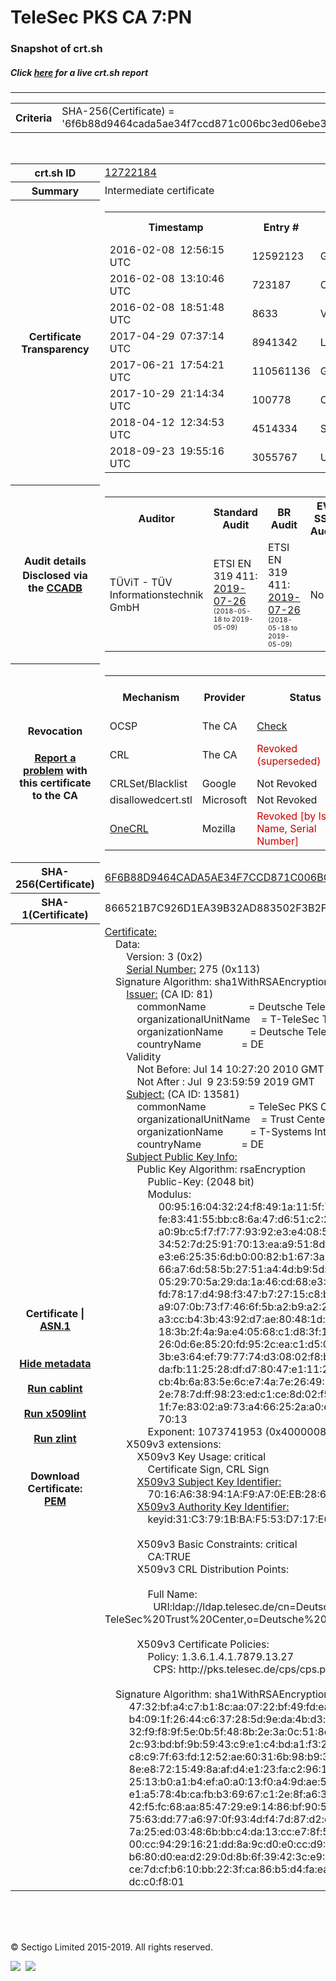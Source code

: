# TeleSec PKS CA 7:PN
### Snapshot of crt.sh
##### Click [here](https://crt.sh/?q=6F6B88D9464CADA5AE34F7CCD871C006BC3ED06EBE3568D2B40865D775862FE9) for a live crt.sh report

---
<!DOCTYPE HTML PUBLIC "-//W3C//DTD HTML 4.0 Transitional//EN">
<HTML>

<BODY>

<TABLE>
  <TR>
    <TH class="outer">Criteria</TH>
    <TD class="outer">SHA-256(Certificate) = '6f6b88d9464cada5ae34f7ccd871c006bc3ed06ebe3568d2b40865d775862fe9'</TD>
  </TR>
</TABLE>
<BR>
<TABLE>
  <TR>
    <TH class="outer">crt.sh ID</TH>
    <TD class="outer"><A href="?id=12722184">12722184</A></TD>
  </TR>
  <TR>
    <TH class="outer">Summary</TH>
    <TD class="outer">Intermediate certificate</TD>
  </TR>
  <TR>
    <TH class="outer">Certificate<BR>Transparency</TH>
    <TD class="outer">
<TABLE class="options" style="margin-left:0px">
  <TR>
    <TH>Timestamp</TH>
    <TH>Entry #</TH>
    <TH>Log Operator</TH>
    <TH>Log URL</TH>
  </TR>
  <TR>
    <TD>2016-02-08&nbsp; <FONT class="small">12:56:15 UTC</FONT></TD>
    <TD>12592123</TD>
    <TD>Google</TD>
    <TD>https://ct.googleapis.com/pilot</TD>
  </TR>
  <TR>
    <TD>2016-02-08&nbsp; <FONT class="small">13:10:46 UTC</FONT></TD>
    <TD>723187</TD>
    <TD>Certly</TD>
    <TD>https://log.certly.io</TD>
  </TR>
  <TR>
    <TD>2016-02-08&nbsp; <FONT class="small">18:51:48 UTC</FONT></TD>
    <TD>8633</TD>
    <TD>Venafi</TD>
    <TD>https://ctlog.api.venafi.com</TD>
  </TR>
  <TR>
    <TD>2017-04-29&nbsp; <FONT class="small">07:37:14 UTC</FONT></TD>
    <TD>8941342</TD>
    <TD>Let's Encrypt</TD>
    <TD>https://clicky.ct.letsencrypt.org</TD>
  </TR>
  <TR>
    <TD>2017-06-21&nbsp; <FONT class="small">17:54:21 UTC</FONT></TD>
    <TD>110561136</TD>
    <TD>Google</TD>
    <TD>https://ct.googleapis.com/rocketeer</TD>
  </TR>
  <TR>
    <TD>2017-10-29&nbsp; <FONT class="small">21:14:34 UTC</FONT></TD>
    <TD>100778</TD>
    <TD>Cloudflare</TD>
    <TD>https://ct.cloudflare.com/logs/nimbus2019</TD>
  </TR>
  <TR>
    <TD>2018-04-12&nbsp; <FONT class="small">12:34:53 UTC</FONT></TD>
    <TD>4514334</TD>
    <TD>Sectigo</TD>
    <TD>https://dodo.ct.comodo.com</TD>
  </TR>
  <TR>
    <TD>2018-09-23&nbsp; <FONT class="small">19:55:16 UTC</FONT></TD>
    <TD>3055767</TD>
    <TD>Up in the Air</TD>
    <TD>https://ct.filippo.io/behindthesofa</TD>
  </TR>
</TABLE>
    </TD>
  </TR>
  <TR>
    <TH class="outer">Audit details<BR>
      <DIV class="small" style="padding-top:3px">Disclosed via the
        <A href="//ccadb-public.secure.force.com/mozilla/PublicAllIntermediateCerts" target="_blank">CCADB</A></DIV>
    </TH>
    <TD class="outer">
<TABLE class="options" style="margin-left:0px">
  <TR>
    <TH>Auditor</TH>
    <TH>Standard Audit</TH>
    <TH>BR Audit</TH>
    <TH>EV SSL Audit</TH>
    <TH>Documents</TH>
    <TH>CCADB</TH>
    <TH>Root Owner / Certificate</TH>
  </TR>
  <TR>
    <TD style="vertical-align:middle">TÜViT - TÜV Informationstechnik GmbH</TD>
    <TD>ETSI EN 319 411:
      <A href="https://www.tuvit.de/fileadmin/Content/TUV_IT/zertifikate/en/AA2019072606_Deutsche-Telekom-Root-CA-2_V1.0_s.pdf" target="_blank">2019-07-26</A>
      <BR><FONT style="font-size:8pt">(2018-05-18 to 2019-05-09)</FONT></TD>
    <TD>ETSI EN 319 411:
      <A href="https://www.tuvit.de/fileadmin/Content/TUV_IT/zertifikate/en/AA2019072606_Deutsche-Telekom-Root-CA-2_V1.0_s.pdf" target="_blank">2019-07-26</A>
      <BR><FONT style="font-size:8pt">(2018-05-18 to 2019-05-09)</FONT></TD>
    <TD>No    <TD>
      <A href="http://pks.telesec.de/cps/cps.pdf" target="blank">CP</A>
      <A href="http://pks.telesec.de/cps/cps.pdf" target="blank">CPS</A>
    </TD>
    <TD><A href="//ccadb.force.com/001o000000smezvAAA" target="_blank">001o000000smezvAAA</A></TD>
    <TD><A href="/?id=392">T-Systems International GmbH (Deutsche Telekom)</A></TD>
  </TR>
</TABLE>
    </TD>
  </TR>
  <TR>
    <TH class="outer">Revocation<BR><BR>
      <DIV class="small" style="padding-top:3px"><A href="?id=12722184&opt=problemreporting">Report a problem</A> with<BR>this certificate to the CA</DIV></TH>
    <TD class="outer">
      <TABLE class="options" style="margin-left:0px">
        <TR>
          <TH>Mechanism</TH>
          <TH>Provider</TH>
          <TH>Status</TH>
          <TH>Revocation Date</TH>
          <TH>Last Observed in CRL</TH>
          <TH>Last Checked <SPAN style="color:#CC0000;vertical-align:middle;font-size:70%;font-weight:normal">(Error)</SPAN></TH>
        </TR>
        <TR>
          <TD>OCSP</TD>
          <TD>The CA</TD>
          <TD><A href="?id=12722184&opt=ocsp">Check</A></TD>
          <TD><SPAN style="color:#888888">?</SPAN></TD>
          <TD><SPAN style="color:#888888">n/a</SPAN></TD>
          <TD><SPAN style="color:#888888">?</SPAN></TD>
        </TR>
        <TR>
          <TD>CRL</TD>
          <TD>The CA</TD>
          <TD><SPAN style="color:#CC0000">Revoked (superseded)</SPAN></TD><TD>2019-02-12&nbsp; <FONT class="small">12:36:23 UTC</FONT></TD><TD>2019-07-03&nbsp; <FONT class="small">07:52:23 UTC</FONT></TD><TD>2019-12-04&nbsp; <FONT class="small">20:05:10 UTC</FONT></TD>
        </TR>
        <TR>
          <TD>CRLSet/Blacklist</TD>
          <TD>Google</TD>
          <TD>Not Revoked</TD>
          <TD><SPAN style="color:#888888">n/a</SPAN></TD>
          <TD><SPAN style="color:#888888">n/a</SPAN></TD>
          <TD><SPAN style="color:#888888">n/a</SPAN></TD>
        </TR>
        <TR>
          <TD>disallowedcert.stl</TD>
          <TD>Microsoft</TD>
          <TD>Not Revoked</TD>
          <TD><SPAN style="color:#888888">n/a</SPAN></TD>
          <TD><SPAN style="color:#888888">n/a</SPAN></TD>
          <TD><SPAN style="color:#888888">n/a</SPAN></TD>
        </TR>
        <TR>
          <TD><A href="/mozilla-onecrl" target="_blank">OneCRL</A></TD>
          <TD>Mozilla</TD>
          <TD><SPAN style="color:#CC0000">Revoked [by Issuer Name, Serial Number]</SPAN></TD><TD><SPAN style="color:#888888">Unknown</SPAN></TD>
          <TD><SPAN style="color:#888888">n/a</SPAN></TD>
          <TD><SPAN style="color:#888888">n/a</SPAN></TD>
        </TR>
      </TABLE>
    </TD>
  </TR>
  <TR>
    <TH class="outer">SHA-256(Certificate)</TH>
    <TD class="outer"><A href="//censys.io/certificates/6f6b88d9464cada5ae34f7ccd871c006bc3ed06ebe3568d2b40865d775862fe9">6F6B88D9464CADA5AE34F7CCD871C006BC3ED06EBE3568D2B40865D775862FE9</A></TD>
  </TR>
  <TR>
    <TH class="outer">SHA-1(Certificate)</TH>
    <TD class="outer">866521B7C926D1EA39B32AD883502F3B2F2B3F63</TD>
  </TR>
  <TR>
    <TH class="outer">Certificate | <A href="?asn1=12722184">ASN.1</A>
      <SPAN class="small"><BR>
      <BR><BR><A href="?id=12722184&opt=nometadata">Hide metadata</A>
      <BR><BR><A href="?id=12722184&opt=cablint">Run cablint</A>
      <BR><BR><A href="?id=12722184&opt=x509lint">Run x509lint</A>
      <BR><BR><A href="?id=12722184&opt=zlint">Run zlint</A>
      <BR><BR><BR>Download Certificate: <A href="?d=12722184">PEM</A>
      </SPAN>
    </TH>
    <TD class="text"><A href="?d=12722184">Certificate:</A><BR>&nbsp;&nbsp;&nbsp;&nbsp;Data:<BR>&nbsp;&nbsp;&nbsp;&nbsp;&nbsp;&nbsp;&nbsp;&nbsp;Version:&nbsp;3&nbsp;(0x2)<BR>&nbsp;&nbsp;&nbsp;&nbsp;&nbsp;&nbsp;&nbsp;&nbsp;<A href="?serial=0113">Serial&nbsp;Number:</A>&nbsp;275&nbsp;(0x113)<BR>&nbsp;&nbsp;&nbsp;&nbsp;Signature&nbsp;Algorithm:&nbsp;sha1WithRSAEncryption<BR>&nbsp;&nbsp;&nbsp;&nbsp;&nbsp;&nbsp;&nbsp;&nbsp;<A href="?caid=81">Issuer:</A> <SPAN class="small">(CA ID: 81)</SPAN><BR>&nbsp;&nbsp;&nbsp;&nbsp;&nbsp;&nbsp;&nbsp;&nbsp;&nbsp;&nbsp;&nbsp;&nbsp;commonName&nbsp;&nbsp;&nbsp;&nbsp;&nbsp;&nbsp;&nbsp;&nbsp;&nbsp;&nbsp;&nbsp;&nbsp;&nbsp;&nbsp;&nbsp;&nbsp;=&nbsp;Deutsche&nbsp;Telekom&nbsp;Root&nbsp;CA&nbsp;2<BR>&nbsp;&nbsp;&nbsp;&nbsp;&nbsp;&nbsp;&nbsp;&nbsp;&nbsp;&nbsp;&nbsp;&nbsp;organizationalUnitName&nbsp;&nbsp;&nbsp;&nbsp;=&nbsp;T-TeleSec&nbsp;Trust&nbsp;Center<BR>&nbsp;&nbsp;&nbsp;&nbsp;&nbsp;&nbsp;&nbsp;&nbsp;&nbsp;&nbsp;&nbsp;&nbsp;organizationName&nbsp;&nbsp;&nbsp;&nbsp;&nbsp;&nbsp;&nbsp;&nbsp;&nbsp;&nbsp;=&nbsp;Deutsche&nbsp;Telekom&nbsp;AG<BR>&nbsp;&nbsp;&nbsp;&nbsp;&nbsp;&nbsp;&nbsp;&nbsp;&nbsp;&nbsp;&nbsp;&nbsp;countryName&nbsp;&nbsp;&nbsp;&nbsp;&nbsp;&nbsp;&nbsp;&nbsp;&nbsp;&nbsp;&nbsp;&nbsp;&nbsp;&nbsp;&nbsp;=&nbsp;DE<BR>&nbsp;&nbsp;&nbsp;&nbsp;&nbsp;&nbsp;&nbsp;&nbsp;Validity<BR>&nbsp;&nbsp;&nbsp;&nbsp;&nbsp;&nbsp;&nbsp;&nbsp;&nbsp;&nbsp;&nbsp;&nbsp;Not&nbsp;Before:&nbsp;Jul&nbsp;14&nbsp;10:27:20&nbsp;2010&nbsp;GMT<BR>&nbsp;&nbsp;&nbsp;&nbsp;&nbsp;&nbsp;&nbsp;&nbsp;&nbsp;&nbsp;&nbsp;&nbsp;Not&nbsp;After&nbsp;:&nbsp;Jul&nbsp;&nbsp;9&nbsp;23:59:59&nbsp;2019&nbsp;GMT<BR>&nbsp;&nbsp;&nbsp;&nbsp;&nbsp;&nbsp;&nbsp;&nbsp;<A href="?caid=13581">Subject:</A> <SPAN class="small">(CA ID: 13581)</SPAN><BR>&nbsp;&nbsp;&nbsp;&nbsp;&nbsp;&nbsp;&nbsp;&nbsp;&nbsp;&nbsp;&nbsp;&nbsp;commonName&nbsp;&nbsp;&nbsp;&nbsp;&nbsp;&nbsp;&nbsp;&nbsp;&nbsp;&nbsp;&nbsp;&nbsp;&nbsp;&nbsp;&nbsp;&nbsp;=&nbsp;TeleSec&nbsp;PKS&nbsp;CA&nbsp;7:PN<BR>&nbsp;&nbsp;&nbsp;&nbsp;&nbsp;&nbsp;&nbsp;&nbsp;&nbsp;&nbsp;&nbsp;&nbsp;organizationalUnitName&nbsp;&nbsp;&nbsp;&nbsp;=&nbsp;Trust&nbsp;Center&nbsp;Deutsche&nbsp;Telekom<BR>&nbsp;&nbsp;&nbsp;&nbsp;&nbsp;&nbsp;&nbsp;&nbsp;&nbsp;&nbsp;&nbsp;&nbsp;organizationName&nbsp;&nbsp;&nbsp;&nbsp;&nbsp;&nbsp;&nbsp;&nbsp;&nbsp;&nbsp;=&nbsp;T-Systems&nbsp;International&nbsp;GmbH<BR>&nbsp;&nbsp;&nbsp;&nbsp;&nbsp;&nbsp;&nbsp;&nbsp;&nbsp;&nbsp;&nbsp;&nbsp;countryName&nbsp;&nbsp;&nbsp;&nbsp;&nbsp;&nbsp;&nbsp;&nbsp;&nbsp;&nbsp;&nbsp;&nbsp;&nbsp;&nbsp;&nbsp;=&nbsp;DE<BR>&nbsp;&nbsp;&nbsp;&nbsp;&nbsp;&nbsp;&nbsp;&nbsp;<A href="?spkisha256=5900508b1b3133b8b64f225e658983d98dcddb97dee3bc5a510dcf0e322b3024">Subject&nbsp;Public&nbsp;Key&nbsp;Info:</A><BR>&nbsp;&nbsp;&nbsp;&nbsp;&nbsp;&nbsp;&nbsp;&nbsp;&nbsp;&nbsp;&nbsp;&nbsp;Public&nbsp;Key&nbsp;Algorithm:&nbsp;rsaEncryption<BR>&nbsp;&nbsp;&nbsp;&nbsp;&nbsp;&nbsp;&nbsp;&nbsp;&nbsp;&nbsp;&nbsp;&nbsp;&nbsp;&nbsp;&nbsp;&nbsp;Public-Key:&nbsp;(2048&nbsp;bit)<BR>&nbsp;&nbsp;&nbsp;&nbsp;&nbsp;&nbsp;&nbsp;&nbsp;&nbsp;&nbsp;&nbsp;&nbsp;&nbsp;&nbsp;&nbsp;&nbsp;Modulus:<BR>&nbsp;&nbsp;&nbsp;&nbsp;&nbsp;&nbsp;&nbsp;&nbsp;&nbsp;&nbsp;&nbsp;&nbsp;&nbsp;&nbsp;&nbsp;&nbsp;&nbsp;&nbsp;&nbsp;&nbsp;00:95:16:04:32:24:f8:49:1a:11:5f:73:62:cc:1c:<BR>&nbsp;&nbsp;&nbsp;&nbsp;&nbsp;&nbsp;&nbsp;&nbsp;&nbsp;&nbsp;&nbsp;&nbsp;&nbsp;&nbsp;&nbsp;&nbsp;&nbsp;&nbsp;&nbsp;&nbsp;fe:83:41:55:bb:c8:6a:47:d6:51:c2:2b:ce:07:24:<BR>&nbsp;&nbsp;&nbsp;&nbsp;&nbsp;&nbsp;&nbsp;&nbsp;&nbsp;&nbsp;&nbsp;&nbsp;&nbsp;&nbsp;&nbsp;&nbsp;&nbsp;&nbsp;&nbsp;&nbsp;a0:9b:c5:f7:f7:77:93:92:e3:e4:08:5c:99:1a:92:<BR>&nbsp;&nbsp;&nbsp;&nbsp;&nbsp;&nbsp;&nbsp;&nbsp;&nbsp;&nbsp;&nbsp;&nbsp;&nbsp;&nbsp;&nbsp;&nbsp;&nbsp;&nbsp;&nbsp;&nbsp;34:52:7d:25:91:70:13:ea:a9:51:8d:ad:f0:a6:21:<BR>&nbsp;&nbsp;&nbsp;&nbsp;&nbsp;&nbsp;&nbsp;&nbsp;&nbsp;&nbsp;&nbsp;&nbsp;&nbsp;&nbsp;&nbsp;&nbsp;&nbsp;&nbsp;&nbsp;&nbsp;e3:e6:25:35:6d:b0:00:82:b1:67:3a:27:a6:71:fa:<BR>&nbsp;&nbsp;&nbsp;&nbsp;&nbsp;&nbsp;&nbsp;&nbsp;&nbsp;&nbsp;&nbsp;&nbsp;&nbsp;&nbsp;&nbsp;&nbsp;&nbsp;&nbsp;&nbsp;&nbsp;66:a7:6d:58:5b:27:51:a4:4d:b9:5d:04:55:38:bb:<BR>&nbsp;&nbsp;&nbsp;&nbsp;&nbsp;&nbsp;&nbsp;&nbsp;&nbsp;&nbsp;&nbsp;&nbsp;&nbsp;&nbsp;&nbsp;&nbsp;&nbsp;&nbsp;&nbsp;&nbsp;05:29:70:5a:29:da:1a:46:cd:68:e3:04:41:7f:9c:<BR>&nbsp;&nbsp;&nbsp;&nbsp;&nbsp;&nbsp;&nbsp;&nbsp;&nbsp;&nbsp;&nbsp;&nbsp;&nbsp;&nbsp;&nbsp;&nbsp;&nbsp;&nbsp;&nbsp;&nbsp;fd:78:17:d4:98:f3:47:b7:27:15:c8:b6:a0:b1:5f:<BR>&nbsp;&nbsp;&nbsp;&nbsp;&nbsp;&nbsp;&nbsp;&nbsp;&nbsp;&nbsp;&nbsp;&nbsp;&nbsp;&nbsp;&nbsp;&nbsp;&nbsp;&nbsp;&nbsp;&nbsp;a9:07:0b:73:f7:46:6f:5b:a2:b9:a2:24:1e:da:a2:<BR>&nbsp;&nbsp;&nbsp;&nbsp;&nbsp;&nbsp;&nbsp;&nbsp;&nbsp;&nbsp;&nbsp;&nbsp;&nbsp;&nbsp;&nbsp;&nbsp;&nbsp;&nbsp;&nbsp;&nbsp;a3:cc:b4:3b:43:92:d7:ae:80:48:1d:ba:68:89:4a:<BR>&nbsp;&nbsp;&nbsp;&nbsp;&nbsp;&nbsp;&nbsp;&nbsp;&nbsp;&nbsp;&nbsp;&nbsp;&nbsp;&nbsp;&nbsp;&nbsp;&nbsp;&nbsp;&nbsp;&nbsp;18:3b:2f:4a:9a:e4:05:68:c1:d8:3f:18:dc:c0:3a:<BR>&nbsp;&nbsp;&nbsp;&nbsp;&nbsp;&nbsp;&nbsp;&nbsp;&nbsp;&nbsp;&nbsp;&nbsp;&nbsp;&nbsp;&nbsp;&nbsp;&nbsp;&nbsp;&nbsp;&nbsp;26:0d:6e:85:20:fd:95:2c:ea:c1:d5:07:d3:c6:ee:<BR>&nbsp;&nbsp;&nbsp;&nbsp;&nbsp;&nbsp;&nbsp;&nbsp;&nbsp;&nbsp;&nbsp;&nbsp;&nbsp;&nbsp;&nbsp;&nbsp;&nbsp;&nbsp;&nbsp;&nbsp;3b:e3:64:ef:79:77:74:d3:08:02:f8:b7:f7:10:f7:<BR>&nbsp;&nbsp;&nbsp;&nbsp;&nbsp;&nbsp;&nbsp;&nbsp;&nbsp;&nbsp;&nbsp;&nbsp;&nbsp;&nbsp;&nbsp;&nbsp;&nbsp;&nbsp;&nbsp;&nbsp;da:fb:11:25:28:df:d7:80:47:e1:11:20:79:bc:af:<BR>&nbsp;&nbsp;&nbsp;&nbsp;&nbsp;&nbsp;&nbsp;&nbsp;&nbsp;&nbsp;&nbsp;&nbsp;&nbsp;&nbsp;&nbsp;&nbsp;&nbsp;&nbsp;&nbsp;&nbsp;cb:4b:6a:83:5e:6c:e7:4a:7e:26:49:98:74:9d:1a:<BR>&nbsp;&nbsp;&nbsp;&nbsp;&nbsp;&nbsp;&nbsp;&nbsp;&nbsp;&nbsp;&nbsp;&nbsp;&nbsp;&nbsp;&nbsp;&nbsp;&nbsp;&nbsp;&nbsp;&nbsp;2e:78:7d:ff:98:23:ed:c1:ce:8d:02:f5:e6:67:37:<BR>&nbsp;&nbsp;&nbsp;&nbsp;&nbsp;&nbsp;&nbsp;&nbsp;&nbsp;&nbsp;&nbsp;&nbsp;&nbsp;&nbsp;&nbsp;&nbsp;&nbsp;&nbsp;&nbsp;&nbsp;1f:7e:83:02:a9:73:a4:66:25:2a:a0:e5:87:41:e9:<BR>&nbsp;&nbsp;&nbsp;&nbsp;&nbsp;&nbsp;&nbsp;&nbsp;&nbsp;&nbsp;&nbsp;&nbsp;&nbsp;&nbsp;&nbsp;&nbsp;&nbsp;&nbsp;&nbsp;&nbsp;70:13<BR>&nbsp;&nbsp;&nbsp;&nbsp;&nbsp;&nbsp;&nbsp;&nbsp;&nbsp;&nbsp;&nbsp;&nbsp;&nbsp;&nbsp;&nbsp;&nbsp;Exponent:&nbsp;1073741953&nbsp;(0x40000081)<BR>&nbsp;&nbsp;&nbsp;&nbsp;&nbsp;&nbsp;&nbsp;&nbsp;X509v3&nbsp;extensions:<BR>&nbsp;&nbsp;&nbsp;&nbsp;&nbsp;&nbsp;&nbsp;&nbsp;&nbsp;&nbsp;&nbsp;&nbsp;X509v3&nbsp;Key&nbsp;Usage:&nbsp;critical<BR>&nbsp;&nbsp;&nbsp;&nbsp;&nbsp;&nbsp;&nbsp;&nbsp;&nbsp;&nbsp;&nbsp;&nbsp;&nbsp;&nbsp;&nbsp;&nbsp;Certificate&nbsp;Sign,&nbsp;CRL&nbsp;Sign<BR>&nbsp;&nbsp;&nbsp;&nbsp;&nbsp;&nbsp;&nbsp;&nbsp;&nbsp;&nbsp;&nbsp;&nbsp;<A href="?ski=7016a638941af9a70eeb286130e534612dc90149">X509v3&nbsp;Subject&nbsp;Key&nbsp;Identifier:</A><BR>&nbsp;&nbsp;&nbsp;&nbsp;&nbsp;&nbsp;&nbsp;&nbsp;&nbsp;&nbsp;&nbsp;&nbsp;&nbsp;&nbsp;&nbsp;&nbsp;70:16:A6:38:94:1A:F9:A7:0E:EB:28:61:30:E5:34:61:2D:C9:01:49<BR>&nbsp;&nbsp;&nbsp;&nbsp;&nbsp;&nbsp;&nbsp;&nbsp;&nbsp;&nbsp;&nbsp;&nbsp;<A href="?ski=31c3791bbaf553d717e0897a2d176c0ab32b9d33">X509v3&nbsp;Authority&nbsp;Key&nbsp;Identifier:</A><BR>&nbsp;&nbsp;&nbsp;&nbsp;&nbsp;&nbsp;&nbsp;&nbsp;&nbsp;&nbsp;&nbsp;&nbsp;&nbsp;&nbsp;&nbsp;&nbsp;keyid:31:C3:79:1B:BA:F5:53:D7:17:E0:89:7A:2D:17:6C:0A:B3:2B:9D:33<BR><BR>&nbsp;&nbsp;&nbsp;&nbsp;&nbsp;&nbsp;&nbsp;&nbsp;&nbsp;&nbsp;&nbsp;&nbsp;X509v3&nbsp;Basic&nbsp;Constraints:&nbsp;critical<BR>&nbsp;&nbsp;&nbsp;&nbsp;&nbsp;&nbsp;&nbsp;&nbsp;&nbsp;&nbsp;&nbsp;&nbsp;&nbsp;&nbsp;&nbsp;&nbsp;CA:TRUE<BR>&nbsp;&nbsp;&nbsp;&nbsp;&nbsp;&nbsp;&nbsp;&nbsp;&nbsp;&nbsp;&nbsp;&nbsp;X509v3&nbsp;CRL&nbsp;Distribution&nbsp;Points:&nbsp;<BR><BR>&nbsp;&nbsp;&nbsp;&nbsp;&nbsp;&nbsp;&nbsp;&nbsp;&nbsp;&nbsp;&nbsp;&nbsp;&nbsp;&nbsp;&nbsp;&nbsp;Full&nbsp;Name:<BR>&nbsp;&nbsp;&nbsp;&nbsp;&nbsp;&nbsp;&nbsp;&nbsp;&nbsp;&nbsp;&nbsp;&nbsp;&nbsp;&nbsp;&nbsp;&nbsp;&nbsp;&nbsp;URI:ldap://ldap.telesec.de/cn=Deutsche%20Telekom%20Root%20CA%202,ou=T-TeleSec%20Trust%20Center,o=Deutsche%20Telekom%20AG,c=DE?AuthorityRevocationList<BR><BR>&nbsp;&nbsp;&nbsp;&nbsp;&nbsp;&nbsp;&nbsp;&nbsp;&nbsp;&nbsp;&nbsp;&nbsp;X509v3&nbsp;Certificate&nbsp;Policies:&nbsp;<BR>&nbsp;&nbsp;&nbsp;&nbsp;&nbsp;&nbsp;&nbsp;&nbsp;&nbsp;&nbsp;&nbsp;&nbsp;&nbsp;&nbsp;&nbsp;&nbsp;Policy:&nbsp;1.3.6.1.4.1.7879.13.27<BR>&nbsp;&nbsp;&nbsp;&nbsp;&nbsp;&nbsp;&nbsp;&nbsp;&nbsp;&nbsp;&nbsp;&nbsp;&nbsp;&nbsp;&nbsp;&nbsp;&nbsp;&nbsp;CPS:&nbsp;http://pks.telesec.de/cps/cps.pdf<BR><BR>&nbsp;&nbsp;&nbsp;&nbsp;Signature&nbsp;Algorithm:&nbsp;sha1WithRSAEncryption<BR>&nbsp;&nbsp;&nbsp;&nbsp;&nbsp;&nbsp;&nbsp;&nbsp;&nbsp;47:32:bf:a4:c7:b1:8c:aa:07:22:bf:49:fd:ea:ef:bb:67:80:<BR>&nbsp;&nbsp;&nbsp;&nbsp;&nbsp;&nbsp;&nbsp;&nbsp;&nbsp;b4:09:1f:26:44:c6:37:28:5d:9e:da:4b:d3:ea:6d:6a:4c:66:<BR>&nbsp;&nbsp;&nbsp;&nbsp;&nbsp;&nbsp;&nbsp;&nbsp;&nbsp;32:f9:f8:9f:5e:0b:5f:48:8b:2e:3a:0c:51:8e:8a:9f:5b:f0:<BR>&nbsp;&nbsp;&nbsp;&nbsp;&nbsp;&nbsp;&nbsp;&nbsp;&nbsp;2c:93:bd:bf:9b:59:43:c9:e1:c4:bd:a1:f3:23:3a:44:05:b1:<BR>&nbsp;&nbsp;&nbsp;&nbsp;&nbsp;&nbsp;&nbsp;&nbsp;&nbsp;c8:c9:7f:63:fd:12:52:ae:60:31:6b:98:b9:36:30:39:f1:3d:<BR>&nbsp;&nbsp;&nbsp;&nbsp;&nbsp;&nbsp;&nbsp;&nbsp;&nbsp;8e:e8:72:15:49:8a:af:d4:e1:23:fa:c2:96:1d:da:9d:96:dc:<BR>&nbsp;&nbsp;&nbsp;&nbsp;&nbsp;&nbsp;&nbsp;&nbsp;&nbsp;25:13:b0:a1:b4:ef:a0:a0:13:f0:a4:9d:ae:5b:f0:dd:c8:a6:<BR>&nbsp;&nbsp;&nbsp;&nbsp;&nbsp;&nbsp;&nbsp;&nbsp;&nbsp;e1:a5:78:4b:ca:fb:b3:69:67:c1:2e:8f:a6:3b:2f:d8:dd:7d:<BR>&nbsp;&nbsp;&nbsp;&nbsp;&nbsp;&nbsp;&nbsp;&nbsp;&nbsp;42:f5:fc:68:aa:85:47:29:e9:14:86:bf:90:55:65:cc:3c:5a:<BR>&nbsp;&nbsp;&nbsp;&nbsp;&nbsp;&nbsp;&nbsp;&nbsp;&nbsp;75:63:dd:77:a6:97:0f:93:4d:f4:7d:87:d2:cf:c9:ad:d9:bf:<BR>&nbsp;&nbsp;&nbsp;&nbsp;&nbsp;&nbsp;&nbsp;&nbsp;&nbsp;7a:25:ed:03:48:6b:bb:c4:da:13:cc:e7:8f:5b:6a:00:e9:4c:<BR>&nbsp;&nbsp;&nbsp;&nbsp;&nbsp;&nbsp;&nbsp;&nbsp;&nbsp;00:cc:94:29:16:21:dd:8a:9c:d0:e0:cc:d9:46:8d:0c:99:64:<BR>&nbsp;&nbsp;&nbsp;&nbsp;&nbsp;&nbsp;&nbsp;&nbsp;&nbsp;b6:80:d0:ea:d2:29:0d:8b:6f:39:42:3c:e9:78:93:b9:93:99:<BR>&nbsp;&nbsp;&nbsp;&nbsp;&nbsp;&nbsp;&nbsp;&nbsp;&nbsp;ce:7d:cf:b6:10:bb:22:3f:ca:86:b5:d4:fa:ea:f6:2b:c5:26:<BR>&nbsp;&nbsp;&nbsp;&nbsp;&nbsp;&nbsp;&nbsp;&nbsp;&nbsp;dc:c0:f8:01<BR>    </TD>
  </TR>
</TABLE>

  <BR><BR><BR>

  <P class="copyright">&copy; Sectigo Limited 2015-2019. All rights reserved.</P>
  <DIV>
    <A href="https://sectigo.com/"><IMG src="/sectigo_s.png"></A>
    &nbsp;<A href="https://github.com/crtsh"><IMG src="/GitHub-Mark-32px.png"></A>
  </DIV>
</BODY>
</HTML>
